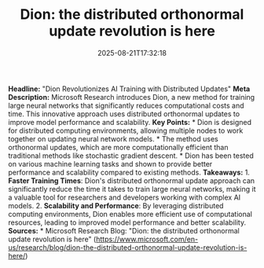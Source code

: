 ﻿---
title: "Dion: the distributed orthonormal update revolution is here"
date: "2025-08-21T17:32:18"
category: "Markets"
summary: ""
slug: "dion the distributed orthonormal update revolution is here"
source_urls:
  - "https://www.microsoft.com/en-us/research/blog/dion-the-distributed-orthonormal-update-revolution-is-here/"
seo:
  title: "Dion: the distributed orthonormal update revolution is here | Hash n Hedge"
  description: ""
  keywords: ["news", "markets", "brief"]
---
**Headline:** "Dion Revolutionizes AI Training with Distributed Updates"  **Meta Description:** Microsoft Research introduces Dion, a new method for training large neural networks that significantly reduces computational costs and time. This innovative approach uses distributed orthonormal updates to improve model performance and scalability.  **Key Points:**  * Dion is designed for distributed computing environments, allowing multiple nodes to work together on updating neural network models. * The method uses orthonormal updates, which are more computationally efficient than traditional methods like stochastic gradient descent. * Dion has been tested on various machine learning tasks and shown to provide better performance and scalability compared to existing methods.  **Takeaways:**  1. **Faster Training Times**: Dion's distributed orthonormal update approach can significantly reduce the time it takes to train large neural networks, making it a valuable tool for researchers and developers working with complex AI models. 2. **Scalability and Performance**: By leveraging distributed computing environments, Dion enables more efficient use of computational resources, leading to improved model performance and better scalability.  **Sources:**  * Microsoft Research Blog: "Dion: the distributed orthonormal update revolution is here" (https://www.microsoft.com/en-us/research/blog/dion-the-distributed-orthonormal-update-revolution-is-here/) 
